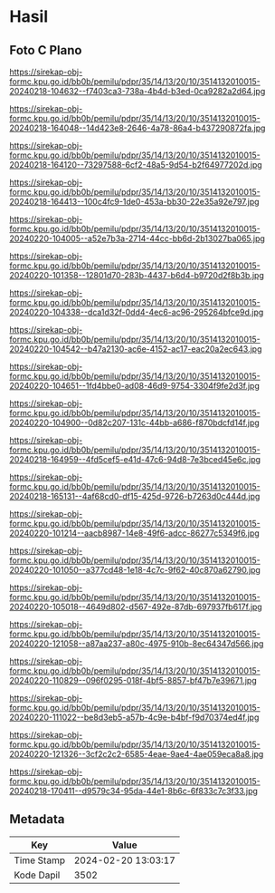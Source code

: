 # Hasil

## Foto C Plano

https://sirekap-obj-formc.kpu.go.id/bb0b/pemilu/pdpr/35/14/13/20/10/3514132010015-20240218-104632--f7403ca3-738a-4b4d-b3ed-0ca9282a2d64.jpg

https://sirekap-obj-formc.kpu.go.id/bb0b/pemilu/pdpr/35/14/13/20/10/3514132010015-20240218-164048--14d423e8-2646-4a78-86a4-b437290872fa.jpg

https://sirekap-obj-formc.kpu.go.id/bb0b/pemilu/pdpr/35/14/13/20/10/3514132010015-20240218-164120--73297588-6cf2-48a5-9d54-b2f64977202d.jpg

https://sirekap-obj-formc.kpu.go.id/bb0b/pemilu/pdpr/35/14/13/20/10/3514132010015-20240218-164413--100c4fc9-1de0-453a-bb30-22e35a92e797.jpg

https://sirekap-obj-formc.kpu.go.id/bb0b/pemilu/pdpr/35/14/13/20/10/3514132010015-20240220-104005--a52e7b3a-2714-44cc-bb6d-2b13027ba065.jpg

https://sirekap-obj-formc.kpu.go.id/bb0b/pemilu/pdpr/35/14/13/20/10/3514132010015-20240220-101358--12801d70-283b-4437-b6d4-b9720d2f8b3b.jpg

https://sirekap-obj-formc.kpu.go.id/bb0b/pemilu/pdpr/35/14/13/20/10/3514132010015-20240220-104338--dca1d32f-0dd4-4ec6-ac96-295264bfce9d.jpg

https://sirekap-obj-formc.kpu.go.id/bb0b/pemilu/pdpr/35/14/13/20/10/3514132010015-20240220-104542--b47a2130-ac6e-4152-ac17-eac20a2ec643.jpg

https://sirekap-obj-formc.kpu.go.id/bb0b/pemilu/pdpr/35/14/13/20/10/3514132010015-20240220-104651--1fd4bbe0-ad08-46d9-9754-3304f9fe2d3f.jpg

https://sirekap-obj-formc.kpu.go.id/bb0b/pemilu/pdpr/35/14/13/20/10/3514132010015-20240220-104900--0d82c207-131c-44bb-a686-f870bdcfd14f.jpg

https://sirekap-obj-formc.kpu.go.id/bb0b/pemilu/pdpr/35/14/13/20/10/3514132010015-20240218-164959--4fd5cef5-e41d-47c6-94d8-7e3bced45e6c.jpg

https://sirekap-obj-formc.kpu.go.id/bb0b/pemilu/pdpr/35/14/13/20/10/3514132010015-20240218-165131--4af68cd0-df15-425d-9726-b7263d0c444d.jpg

https://sirekap-obj-formc.kpu.go.id/bb0b/pemilu/pdpr/35/14/13/20/10/3514132010015-20240220-101214--aacb8987-14e8-49f6-adcc-86277c5349f6.jpg

https://sirekap-obj-formc.kpu.go.id/bb0b/pemilu/pdpr/35/14/13/20/10/3514132010015-20240220-101050--a377cd48-1e18-4c7c-9f62-40c870a62790.jpg

https://sirekap-obj-formc.kpu.go.id/bb0b/pemilu/pdpr/35/14/13/20/10/3514132010015-20240220-105018--4649d802-d567-492e-87db-697937fb617f.jpg

https://sirekap-obj-formc.kpu.go.id/bb0b/pemilu/pdpr/35/14/13/20/10/3514132010015-20240220-121058--a87aa237-a80c-4975-910b-8ec64347d566.jpg

https://sirekap-obj-formc.kpu.go.id/bb0b/pemilu/pdpr/35/14/13/20/10/3514132010015-20240220-110829--096f0295-018f-4bf5-8857-bf47b7e39671.jpg

https://sirekap-obj-formc.kpu.go.id/bb0b/pemilu/pdpr/35/14/13/20/10/3514132010015-20240220-111022--be8d3eb5-a57b-4c9e-b4bf-f9d70374ed4f.jpg

https://sirekap-obj-formc.kpu.go.id/bb0b/pemilu/pdpr/35/14/13/20/10/3514132010015-20240220-121326--3cf2c2c2-6585-4eae-9ae4-4ae059eca8a8.jpg

https://sirekap-obj-formc.kpu.go.id/bb0b/pemilu/pdpr/35/14/13/20/10/3514132010015-20240218-170411--d9579c34-95da-44e1-8b6c-6f833c7c3f33.jpg


## Metadata

| Key        | Value               |
| ---------- | ------------------- |
| Time Stamp | 2024-02-20 13:03:17 |
| Kode Dapil | 3502                |



